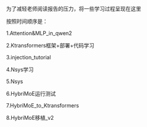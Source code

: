 为了减轻老师阅读报告的压力，将一些学习过程呈现在这里

按照时间顺序是：

1.Attention&MLP_in_qwen2

2.Ktransformers框架+部署+代码学习

3.injection_tutorial

4.Nsys学习

5.Nsys

6.HybriMoE运行测试

7.HybriMoE_to_Ktransformers

8.HybriMoE移植_v2
